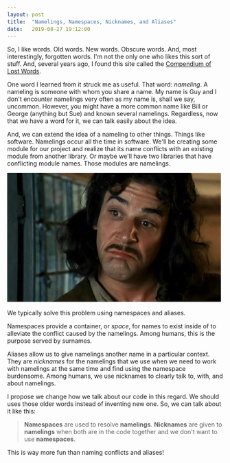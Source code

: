 ```yaml
---
layout: post
title:  "Namelings, Namespaces, Nicknames, and Aliases"
date:   2019-08-27 19:12:00
---
```


So, I like words. Old words. New words. Obscure words. And, most interestingly, forgotten words. I'm not the only one who likes this sort of stuff. And, several years ago, I found this site called the [Compendium of Lost Words](http://phrontistery.info/clw.html).

One word I learned from it struck me as useful. That word: *nameling*. A nameling is someone with whom you share a name. My name is Guy and I don't encounter namelings very often as my name is, shall we say, uncommon. However, you might have a more common name like Bill or George (anything but Sue) and known several namelings. Regardless, now that we have a word for it, we can talk easily about the idea.

And, we can extend the idea of a nameling to other things. Things like software. Namelings occur all the time in software. We'll be creating some module for our project and realize that its name conflicts with an existing module from another library. Or maybe we'll have two libraries that have conflicting module names. Those modules are namelings.

![Hello](/images/inigo-montoya.jpg)

We typically solve this problem using namespaces and aliases.

Namespaces provide a container, or *space*, for names to exist inside of to alleviate the conflict caused by the namelings. Among humans, this is the purpose served by surnames.

Aliases allow us to give namelings another name in a particular context. They are *nicknames* for the namelings that we use when we need to work with namelings at the same time and find using the namespace burdensome. Among humans, we use nicknames to clearly talk to, with, and about namelings.

I propose we change how we talk about our code in this regard. We should uses those older words instead of inventing new one. So, we can talk about it like this:

> **Namespaces** are used to resolve **namelings**. **Nicknames** are given to **namelings** when both are in the code together and we don't want to use **namespaces**.

This is way more fun than naming conflicts and aliases!
